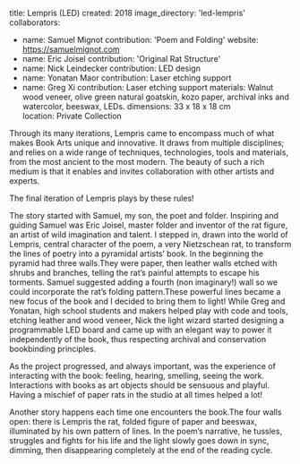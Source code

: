 title: Lempris (LED)
created: 2018
image_directory: 'led-lempris'
collaborators: 
- name: Samuel Mignot
  contribution: 'Poem and Folding' 
  website: https://samuelmignot.com
- name: Eric Joisel
  contribution: 'Original Rat Structure'
- name: Nick Leindecker
  contribution: LED design
- name: Yonatan Maor
  contribution: Laser etching support
- name: Greg Xi
  contribution: Laser etching support
materials: Walnut wood veneer, olive green natural goatskin, kozo paper, archival inks and watercolor, beeswax, LEDs.
dimensions: 33 x 18 x 18 cm  
location: Private Collection  

Through its many iterations, Lempris came to encompass much of what makes Book Arts unique and innovative. It draws from multiple disciplines; and relies on a wide range of techniques, technologies, tools and materials, from the most ancient to the most modern. The beauty of such a rich medium is that it enables and invites collaboration with other artists and experts.

The final iteration of Lempris plays by these rules!

The story started with Samuel, my son, the poet and folder. Inspiring and guiding Samuel was Eric Joisel, master folder and inventor of the rat figure, an artist of wild imagination and talent. I stepped in, drawn into the world of Lempris, central character of the poem, a very Nietzschean rat, to transform the lines of poetry into a pyramidal artists’ book. In the beginning the pyramid had three walls.They were paper, then leather walls etched with shrubs and branches, telling the rat’s painful attempts to escape his torments. Samuel suggested adding a fourth (non imaginary!) wall so we could incorporate the rat’s folding pattern.These powerful lines became a new focus of the book and I decided to bring them to light!
While Greg and Yonatan, high school students and makers helped play with code and tools, etching leather and wood veneer, Nick the light wizard started designing a programmable LED board and came up with an elegant way to power it independently of the book, thus respecting archival and conservation bookbinding principles.

As the project progressed, and always important, was the experience of interacting with the book: feeling, hearing, smelling, seeing the work. Interactions with books as art objects should be sensuous and playful. Having a mischief of paper rats in the studio at all times helped a lot!

Another story happens each time one encounters the book.The four walls open: there is Lempris the rat, folded figure of paper and beeswax, illuminated by his own pattern of lines. In the poem’s narrative, he tussles, struggles and fights for his life and the light slowly goes down in sync, dimming, then disappearing completely at the end of the reading cycle.
